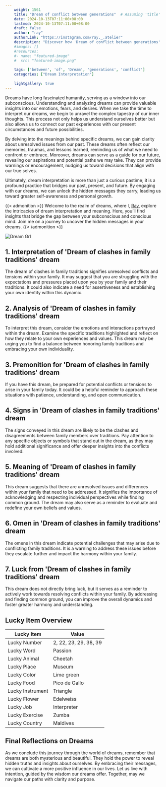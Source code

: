 ```yaml
---
    weight: 1561
    title: "Dream of conflict between generations"  # Assuming 'title' column exists
    date: 2024-10-13T07:11:00+08:00
    lastmod: 2024-10-13T07:11:00+08:00
    draft: false
    author: "ray"
    authorLink: "https://instagram.com/ray._.atelier"
    description: "Discover how 'Dream of conflict between generations' can interpret your future and uncover its significant meanings in your life."
    #images: []
    #resources:
    #- name: "featured-image"
    #  src: "featured-image.png"
    
    tags: ['between', 'of', 'Dream', 'generations', 'conflict']
    categories: ["Dream Interpretation"]
    
    lightgallery: true
---
```

    
Dreams have long fascinated humanity, serving as a window into our subconscious. Understanding and analyzing dreams can provide valuable insights into our emotions, fears, and desires. When we take the time to interpret our dreams, we begin to unravel the complex tapestry of our inner thoughts. This process not only helps us understand ourselves better but also allows us to connect our past experiences with our present circumstances and future possibilities.

By delving into the meanings behind specific dreams, we can gain clarity about unresolved issues from our past. These dreams often reflect our memories, traumas, and lessons learned, reminding us of what we need to confront or embrace. Moreover, dreams can serve as a guide for our future, revealing our aspirations and potential paths we may take. They can provide warnings or encouragement, nudging us toward decisions that align with our true selves.

Ultimately, dream interpretation is more than just a curious pastime; it is a profound practice that bridges our past, present, and future. By engaging with our dreams, we can unlock the hidden messages they carry, leading us toward greater self-awareness and personal growth.

{{< admonition >}}
Welcome to the realm of dreams, where I, [Ray](https://instagram.com/ray._.atelier), explore the intricacies of dream interpretation and meaning. Here, you’ll find insights that bridge the gap between your subconscious and conscious mind. Join me on a journey to uncover the hidden messages in your dreams.
{{< /admonition >}}

![Dream Grl](https://cdn.pixabay.com/photo/2017/11/02/03/35/gothic-2910057_1280.jpg "Dream Grl")

## 1. Interpretation of 'Dream of clashes in family traditions' dream
 The dream of clashes in family traditions signifies unresolved conflicts and tensions within your family. It may suggest that you are struggling with the expectations and pressures placed upon you by your family and their traditions. It could also indicate a need for assertiveness and establishing your own identity within this dynamic.

## 2. Analysis of 'Dream of clashes in family traditions' dream
 To interpret this dream, consider the emotions and interactions portrayed within the dream. Examine the specific traditions highlighted and reflect on how they relate to your own experiences and values. This dream may be urging you to find a balance between honoring family traditions and embracing your own individuality.

## 3. Premonition for 'Dream of clashes in family traditions' dream
 If you have this dream, be prepared for potential conflicts or tensions to arise in your family today. It could be a helpful reminder to approach these situations with patience, understanding, and open communication.

## 4. Signs in 'Dream of clashes in family traditions' dream
 The signs conveyed in this dream are likely to be the clashes and disagreements between family members over traditions. Pay attention to any specific objects or symbols that stand out in the dream, as they may hold additional significance and offer deeper insights into the conflicts involved.

## 5. Meaning of 'Dream of clashes in family traditions' dream
 This dream suggests that there are unresolved issues and differences within your family that need to be addressed. It signifies the importance of acknowledging and respecting individual perspectives while finding common ground. The dream may also serve as a reminder to evaluate and redefine your own beliefs and values.

## 6. Omen in 'Dream of clashes in family traditions' dream
 The omens in this dream indicate potential challenges that may arise due to conflicting family traditions. It is a warning to address these issues before they escalate further and impact the harmony within your family.

## 7. Luck from 'Dream of clashes in family traditions' dream
 This dream does not directly bring luck, but it serves as a reminder to actively work towards resolving conflicts within your family. By addressing and finding common ground, you can improve the overall dynamics and foster greater harmony and understanding.

## Lucky Item Overview
| Lucky Item          | Value              |
|---------------|--------------------|
| Lucky Number        | 2, 22, 23, 29, 38, 39  |
| Lucky Word          | Passion |
| Lucky Animal        | Cheetah |
| Lucky Place         | Museum     |
| Lucky Color         | Lime green     |
| Lucky Food          | Pico de Gallo      |
| Lucky Instrument    | Triangle |
| Lucky Flower        | Edelweiss    |
| Lucky Job           | Interpreter       |
| Lucky Exercise      | Zumba  |
| Lucky Country       | Maldives    |


##  Final Reflections on Dreams

As we conclude this journey through the world of dreams, remember that dreams are both mysterious and beautiful. They hold the power to reveal hidden truths and insights about ourselves. By embracing their messages, we can cultivate a more positive influence in our lives. Let us live with intention, guided by the wisdom our dreams offer. Together, may we navigate our paths with clarity and purpose.
